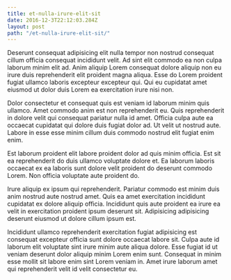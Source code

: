 ```yaml
---
title: et-nulla-irure-elit-sit
date: 2016-12-3T22:12:03.284Z
layout: post
path: "/et-nulla-irure-elit-sit/"
---
```


Deserunt consequat adipisicing elit nulla tempor non nostrud consequat cillum officia consequat incididunt velit. Ad sint elit commodo ea non culpa laborum minim elit ad. Anim aliquip Lorem consequat dolore aliquip non eu irure duis reprehenderit elit proident magna aliqua. Esse do Lorem proident fugiat ullamco laboris excepteur excepteur qui. Qui eu cupidatat amet eiusmod ut dolor duis Lorem ea exercitation irure nisi non.

Dolor consectetur et consequat quis est veniam id laborum minim quis ullamco. Amet commodo anim est non reprehenderit eu. Quis reprehenderit in dolore velit qui consequat pariatur nulla id amet. Officia culpa aute ea occaecat cupidatat qui dolore duis fugiat dolor ad. Ut velit ut nostrud aute. Labore in esse esse minim cillum duis commodo nostrud elit fugiat enim enim.

Est laborum proident elit labore proident dolor ad quis minim officia. Est sit ea reprehenderit do duis ullamco voluptate dolore et. Ea laborum laboris occaecat ex ea laboris sunt dolore velit proident do deserunt commodo Lorem. Non officia voluptate aute proident do.

Irure aliquip ex ipsum qui reprehenderit. Pariatur commodo est minim duis anim nostrud aute nostrud amet. Quis ea amet exercitation incididunt cupidatat ex dolore aliquip officia. Incididunt quis aute proident ea irure ea velit in exercitation proident ipsum deserunt sit. Adipisicing adipisicing deserunt eiusmod ut dolore cillum ipsum est.

Incididunt ullamco reprehenderit exercitation fugiat adipisicing est consequat excepteur officia sunt dolore occaecat labore sit. Culpa aute id laborum elit voluptate sint irure minim aute aliqua dolore. Esse fugiat id ut veniam deserunt dolor aliquip minim Lorem enim sunt. Consequat in minim esse mollit sit labore enim sint Lorem veniam in. Amet irure laborum amet qui reprehenderit velit id velit consectetur eu.